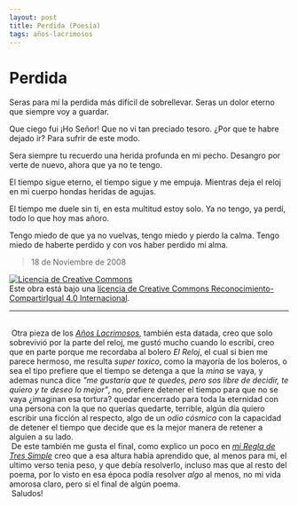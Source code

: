 ```yaml
---
layout: post
title: Perdida (Poesía)
tags: años-lacrimosos
---
```


# Perdida

Seras para mí la perdida
más difícil de sobrellevar.
Seras un dolor eterno
que siempre voy a guardar.

Que ciego fui ¡Ho Señor!
Que no vi tan preciado tesoro.
¿Por que te habre dejado ir?
Para sufrir de este modo.

Sera siempre tu recuerdo
una herida profunda en mi pecho.
Desangro por verte de nuevo,
ahora que ya no te tengo.

El tiempo sigue eterno,
el tiempo sigue y me empuja.
Mientras deja el reloj en mi cuerpo
hondas heridas de agujas.

El tiempo me duele sin ti,
en esta multitud estoy solo.
Ya no tengo, ya perdí,
todo lo que hoy mas añoro.

Tengo miedo de que ya no vuelvas,
tengo miedo y pierdo la calma.
Tengo miedo de haberte perdido
y con vos haber perdido mi alma.
>18 de Noviembre de 2008

<a rel="license" href="http://creativecommons.org/licenses/by-sa/4.0/"><img alt="Licencia de Creative Commons" style="border-width:0" src="https://i.creativecommons.org/l/by-sa/4.0/88x31.png" /></a><br />Este obra está bajo una <a rel="license" href="http://creativecommons.org/licenses/by-sa/4.0/">licencia de Creative Commons Reconocimiento-CompartirIgual 4.0 Internacional</a>.

---
<br/>&nbsp;Otra pieza de los [_Años Lacrimosos_](https://calevin.github.io/Sobre-Los-A%C3%B1os-Lacrimosos/), también esta datada, creo que solo sobrevivió por la parte del reloj, me gustó mucho cuando lo escribí, creo que en parte porque me recordaba al bolero _El Reloj_, el cual si bien me parece hermoso, me resulta _super toxico_, como la mayoría de los boleros, o sea el tipo prefiere que el tiempo se detenga a que la _mina_ se vaya, y ademas nunca dice _"me gustaría que te quedes, pero sos libre de decidir, te quiero y te deseo lo mejor"_, no, prefiere detener el tiempo para que no se vaya ¿imaginan esa tortura? quedar encerrado para toda la eternidad con una persona con la que no querías quedarte, terrible, algún día quiero escribir una ficción al respecto, algo de un _odio cósmico_ con la capacidad de detener el tiempo que decide que es la mejor manera de retener a alguien a su lado.<br/>&nbsp;De este también me gusta el final, como explico un poco en [_mi Regla de Tres Simple_](https://calevin.github.io/Escribir-y-Mi-Regla-de-Tres-Simple/) creo que a esa altura había aprendido que, al menos para mi, el ultimo verso tenia peso, y que debía resolverlo, incluso mas que al resto del poema, por lo visto en esa época podía resolver _algo_ al menos, no mi vida amorosa claro, pero si el final de algún poema.<br/>&nbsp;Saludos!
